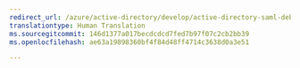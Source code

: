 ```yaml
---
redirect_url: /azure/active-directory/develop/active-directory-saml-debugging
translationtype: Human Translation
ms.sourcegitcommit: 146d1377a017becdcdcd7fed7b97f07c2cb2bb39
ms.openlocfilehash: ae63a19898360bf4f84d48ff4714c3638d0a3e51

---
```



<!--HONumber=Jan17_HO3-->


